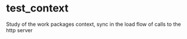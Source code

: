 # test_context
Study of the work packages context, sync in the load flow of calls to the http server
